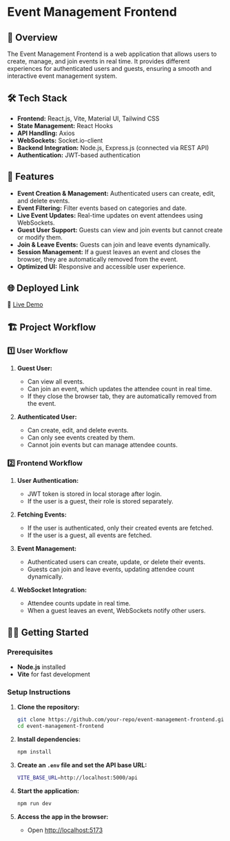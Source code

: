# Event Management Frontend

## 🚀 Overview

The Event Management Frontend is a web application that allows users to create, manage, and join events in real time. It provides different experiences for authenticated users and guests, ensuring a smooth and interactive event management system.

## 🛠 Tech Stack

- **Frontend:** React.js, Vite, Material UI, Tailwind CSS
- **State Management:** React Hooks
- **API Handling:** Axios
- **WebSockets:** Socket.io-client
- **Backend Integration:** Node.js, Express.js (connected via REST API)
- **Authentication:** JWT-based authentication

## 🎯 Features

- **Event Creation & Management:** Authenticated users can create, edit, and delete events.
- **Event Filtering:** Filter events based on categories and date.
- **Live Event Updates:** Real-time updates on event attendees using WebSockets.
- **Guest User Support:** Guests can view and join events but cannot create or modify them.
- **Join & Leave Events:** Guests can join and leave events dynamically.
- **Session Management:** If a guest leaves an event and closes the browser, they are automatically removed from the event.
- **Optimized UI:** Responsive and accessible user experience.

## 🌐 Deployed Link

🔗 [Live Demo](https://event-management-frontend-mu.vercel.app/)

## 🏗 Project Workflow

### 1️⃣ User Workflow

1. **Guest User:**

   - Can view all events.
   - Can join an event, which updates the attendee count in real time.
   - If they close the browser tab, they are automatically removed from the event.

2. **Authenticated User:**
   - Can create, edit, and delete events.
   - Can only see events created by them.
   - Cannot join events but can manage attendee counts.

### 2️⃣ Frontend Workflow

1. **User Authentication:**

   - JWT token is stored in local storage after login.
   - If the user is a guest, their role is stored separately.

2. **Fetching Events:**

   - If the user is authenticated, only their created events are fetched.
   - If the user is a guest, all events are fetched.

3. **Event Management:**

   - Authenticated users can create, update, or delete their events.
   - Guests can join and leave events, updating attendee count dynamically.

4. **WebSocket Integration:**
   - Attendee counts update in real time.
   - When a guest leaves an event, WebSockets notify other users.

## 🏃‍♂️ Getting Started

### Prerequisites

- **Node.js** installed
- **Vite** for fast development

### Setup Instructions

1. **Clone the repository:**

   ```bash
   git clone https://github.com/your-repo/event-management-frontend.git
   cd event-management-frontend
   ```

2. **Install dependencies:**

   ```bash
   npm install
   ```

3. **Create an `.env` file and set the API base URL:**

   ```bash
   VITE_BASE_URL=http://localhost:5000/api
   ```

4. **Start the application:**

   ```bash
   npm run dev
   ```

5. **Access the app in the browser:**
   - Open [http://localhost:5173](http://localhost:5173)

```

```
